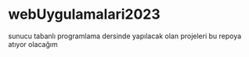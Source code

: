 # webUygulamalari2023
sunucu tabanlı programlama dersinde yapılacak olan projeleri bu repoya atıyor olacağım
